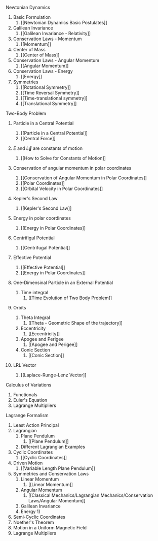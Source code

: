 Newtonian Dynamics
1) Basic Formulation
	1) [[Newtonian Dynamics Basic Postulates]]
2) Galilean Invariance
	1) [[Galilean Invariance - Relativity]]
3)  Conservation Laws - Momentum
	1)  [[Momentum]]
4) Center of Mass
	1) [[Center of Mass]]
5) Conservation Laws - Angular Momentum
	1) [[Angular Momentum]]
6) Conservation Laws - Energy
	1) [[Energy]]
7) Symmetries
	1) [[Rotational Symmetry]]
	2) [[Time Reversal Symmetry]]
	3) [[Time-translational symmetry]]
	4) [[Translational Symmetry]]

Two-Body Problem
1) Particle in a Central Potential
	1) [[Particle in a Central Potential]]
	2) [[Central Force]]
2) $E$ and $\vec{L}$ are constants of motion
	1) [[How to Solve for Constants of Motion]]
3) Conservation of angular momentum in polar coordinates
	1) [[Conservation of Angular Momentum in Polar Coordinates]]
	2) [[Polar Coordinates]]
	3) [[Orbital Velocity in Polar Coordinates]]
4) Kepler's Second Law
	1) [[Kepler's Second Law]]
5) Energy in polar coordinates
	1) [[Energy in Polar Coordinates]]
6) Centrifigul Potential
	1) [[Centrifugal Potential]]
7) Effective Potential
	1) [[Effective Potential]]
	2) [[Energy in Polar Coordinates]]
8) One-Dimensinal Particle in an External Potential
	1) Time integral
		1) [[Time Evolution of Two Body Problem]]

9) Orbits
	1) Theta Integral
		1) [[Theta - Geometric Shape of the trajectory]]
	2) Eccentricity
		1) [[Eccentricity]]
	3) Apogee and Perigee
		1) [[Apogee and Perigee]]
	4) Conic Section
		1) [[Conic Section]]
	
11) LRL Vector
	1) [[Laplace-Runge-Lenz Vector]]

Calculus of Variations
1) Functionals
2) Euler's Equation
3) Lagrange Multipliers

Lagrange Formalism
1) Least Action Principal
2) Lagrangian
	1) Plane Pendulum
		1) [[Plane Pendulum]]
	2) Different Lagrangian Examples
3) Cyclic Coordinates
	1) [[Cyclic Coordinates]]
4) Driven Motion
	1) [[Variable Length Plane Pendulum]]
5) Symmetries and Conservation Laws
	1) Linear Momentum
		1) [[Linear Momentum]]
	2) Angular Momentum
		1) [[Classical Mechanics/Lagrangian Mechanics/Conservation Laws/Angular Momentum]]
	3) Galilean Invariance
	4) Energy
		1) 
6) Semi-Cyclic Coordinates
7) Noether's Theorem
8) Motion in a Uniform Magnetic Field
9) Lagrange Multipliers
